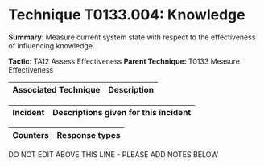 # Technique T0133.004: Knowledge

**Summary**: Measure current system state with respect to the effectiveness of influencing knowledge.

**Tactic**: TA12 Assess Effectiveness            **Parent Technique:** T0133 Measure Effectiveness


| Associated Technique | Description |
| --------- | ------------------------- |



| Incident | Descriptions given for this incident |
| -------- | -------------------- |



| Counters | Response types |
| -------- | -------------- |


DO NOT EDIT ABOVE THIS LINE - PLEASE ADD NOTES BELOW
